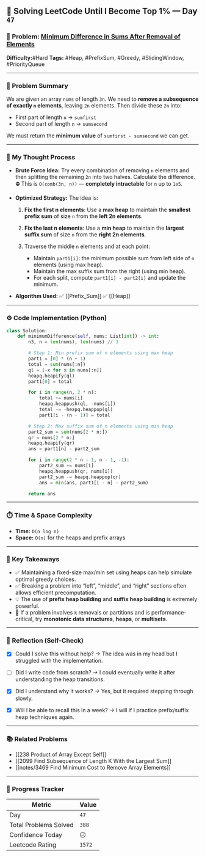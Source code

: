 ## 🧠 Solving LeetCode Until I Become Top 1% — Day `47`

### 🔹 Problem: [Minimum Difference in Sums After Removal of Elements](https://leetcode.com/problems/minimum-difference-in-sums-after-removal-of-elements)

**Difficulty:**#Hard
**Tags:** #Heap, #PrefixSum, #Greedy, #SlidingWindow, #PriorityQueue

---

### 📝 Problem Summary

We are given an array `nums` of length `3n`.
We need to **remove a subsequence of exactly `n` elements**, leaving `2n` elements. Then divide these `2n` into:

- First part of length `n` → `sumfirst`
- Second part of length `n` → `sumsecond`

We must return the **minimum value** of `sumfirst - sumsecond` we can get.

---

### 🧠 My Thought Process

- **Brute Force Idea:**
  Try every combination of removing `n` elements and then splitting the remaining `2n` into two halves. Calculate the difference.
  ⛔️ This is `O(comb(3n, n))` — **completely intractable** for `n` up to `1e5`.

- **Optimized Strategy:**
  The idea is:

  1. **Fix the first n elements**: Use a **max heap** to maintain the **smallest prefix sum** of size `n` from the **left 2n elements**.
  2. **Fix the last n elements**: Use a **min heap** to maintain the **largest suffix sum** of size `n` from the **right 2n elements**.
  3. Traverse the middle `n` elements and at each point:

     - Maintain `part1[i]`: the minimum possible sum from left side of `n` elements (using max heap).
     - Maintain the max suffix sum from the right (using min heap).
     - For each split, compute `part1[i] - part2[i]` and update the minimum.

- **Algorithm Used:**
  ✅ [[Prefix_Sum]]
  ✅ [[Heap]]

---

### ⚙️ Code Implementation (Python)

```python
class Solution:
    def minimumDifference(self, nums: List[int]) -> int:
        n3, n = len(nums), len(nums) // 3

        # Step 1: Min prefix sum of n elements using max heap
        part1 = [0] * (n + 1)
        total = sum(nums[:n])
        ql = [-x for x in nums[:n]]
        heapq.heapify(ql)
        part1[0] = total

        for i in range(n, 2 * n):
            total += nums[i]
            heapq.heappush(ql, -nums[i])
            total -= -heapq.heappop(ql)
            part1[i - (n - 1)] = total

        # Step 2: Max suffix sum of n elements using min heap
        part2_sum = sum(nums[2 * n:])
        qr = nums[2 * n:]
        heapq.heapify(qr)
        ans = part1[n] - part2_sum

        for i in range(2 * n - 1, n - 1, -1):
            part2_sum += nums[i]
            heapq.heappush(qr, nums[i])
            part2_sum -= heapq.heappop(qr)
            ans = min(ans, part1[i - n] - part2_sum)

        return ans
```

---

### ⏱️ Time & Space Complexity

- **Time:** `O(n log n)`
- **Space:** `O(n)` for the heaps and prefix arrays

---

### 🧩 Key Takeaways

- ✅ Maintaining a fixed-size max/min set using heaps can help simulate optimal greedy choices.
- ✅ Breaking a problem into “left”, “middle”, and “right” sections often allows efficient precomputation.
- 💡 The use of **prefix heap building** and **suffix heap building** is extremely powerful.
- 💭 If a problem involves `k` removals or partitions and is performance-critical, try **monotonic data structures**, **heaps**, or **multisets**.

---

### 🔁 Reflection (Self-Check)

- [x] Could I solve this without help?
      → The idea was in my head but I struggled with the implementation.

- [ ] Did I write code from scratch?
      → I could eventually write it after understanding the heap transitions.

- [x] Did I understand why it works?
      → Yes, but it required stepping through slowly.

- [x] Will I be able to recall this in a week?
      → I will if I practice prefix/suffix heap techniques again.

---

### 📚 Related Problems

- [[238 Product of Array Except Self]]
- [[2099 Find Subsequence of Length K With the Largest Sum]]
- [[notes/3469 Find Minimum Cost to Remove Array Elements]]

---

### 🚀 Progress Tracker

| Metric                | Value  |
| --------------------- | ------ |
| Day                   | `47`    |
| Total Problems Solved | `388`    |
| Confidence Today      | 😐     |
| Leetcode Rating       | `1572` |
